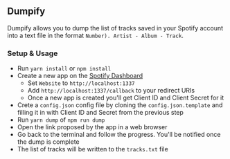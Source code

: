 ## Dumpify

Dumpify allows you to dump the list of tracks saved in your Spotify account into a text file in the format `Number). Artist - Album - Track`.

### Setup & Usage

- Run `yarn install` or `npm install`
- Create a new app on the [Spotify Dashboard](https://developer.spotify.com/dashboard/applications)
  - Set `Website` to `http://localhost:1337`
  - Add `http://localhost:1337/callback` to your redirect URIs
  - Once a new app is created you'll get Client ID and Client Secret for it
- Crete a `config.json` config file by cloning the `config.json.template` and filling it in with Client ID and Secret from the previous step
- Run `yarn dump` of `npm run dump`
- Open the link proposed by the app in a web browser
- Go back to the terminal and follow the progress. You'll be notified once the dump is complete
- The list of tracks will be written to the `tracks.txt` file
